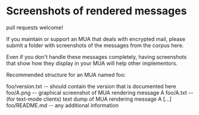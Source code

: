 Screenshots of rendered messages
================================

pull requests welcome!

If you maintain or support an MUA that deals with encrypted mail,
please submit a folder with screenshots of the messages from the
corpus here.

Even if you don't handle these messages completely, having screenshots
that show how they display in your MUA will help other implementors.

Recommended structure for an MUA named foo:

foo/version.txt -- should contain the version that is documented here
foo/A.png -- graphical screenshot of MUA rendering message A 
foo/A.txt -- (for text-mode clients) text dump of MUA rendering message A
 [...]
foo/README.md -- any additional information 
